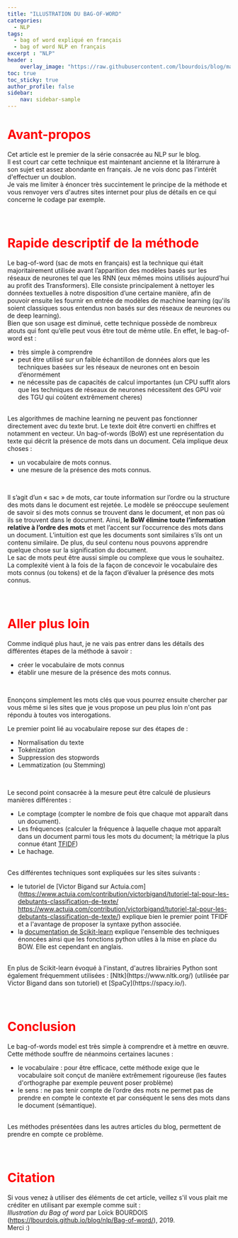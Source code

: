 ```yaml
---
title: "ILLUSTRATION DU BAG-OF-WORD"
categories:
  - NLP
tags:
  - bag of word expliqué en français
  - bag of word NLP en français
excerpt : "NLP"
header :
    overlay_image: "https://raw.githubusercontent.com/lbourdois/blog/master/assets/images/NLP_radom_blog.png"
toc: true
toc_sticky: true
author_profile: false
sidebar:
    nav: sidebar-sample
---
```


# <span style="color: #FF0000"> **Avant-propos** </span>
 Cet article est le premier de la série consacrée au NLP sur le blog.<br>
 Il est court car cette technique est maintenant ancienne et la litérarrure à son sujet est assez abondante en français.
 Je ne vois donc pas l'intérêt d'effectuer un doublon.<br>
 Je vais me limiter à énoncer très succintement le principe de la méthode et vous renvoyer vers d'autres sites internet pour plus de détails en ce qui concerne le codage par exemple.
<br><br><br>


# <span style="color: #FF0000"> **Rapide descriptif de la méthode** </span>
Le bag-of-word (sac de mots en français) est la technique qui était majoritairement utilisée avant l’apparition des modèles basés sur les réseaux de neurones tel que les RNN (eux mêmes moins utilisés aujourd’hui au profit des Transformers).
Elle consiste principalement à nettoyer les données textuelles à notre disposition d’une certaine manière, afin de pouvoir ensuite les fournir en entrée de modèles de machine learning 
(qu'ils soient classiques sous entendus non basés sur des réseaux de neurones ou de deep learning).<br>
Bien que son usage est diminué, cette technique possède de nombreux atouts qui font qu’elle peut vous être tout de même utile. En effet, le bag-of-word est :
* très simple à comprendre
*	peut être utilisé sur un faible échantillon de données alors que les techniques basées sur les réseaux de neurones ont en besoin d’énormément
*	ne nécessite pas de capacités de calcul importantes (un CPU suffit alors que les techniques de réseaux de neurones nécessitent des GPU voir des TGU qui coûtent extrêmement cheres)
<br><br>


Les algorithmes de machine learning ne peuvent pas fonctionner directement avec du texte brut. 
Le texte doit être converti en chiffres et notamment en vecteur.
Un bag-of-words (BoW) est une représentation du texte qui décrit la présence de mots dans un document. Cela implique deux choses :
*	un vocabulaire de mots connus.
* une mesure de la présence des mots connus.
<br>

Il s’agit d’un « sac » de mots, car toute information sur l’ordre ou la structure des mots dans le document est rejetée.
Le modèle se préoccupe seulement de savoir si des mots connus se trouvent dans le document, et non pas où ils se trouvent dans le document.
Ainsi, **le BoW élimine toute l’information relative à l’ordre des mots** et met l’accent sur l’occurrence des mots dans un document. 
L’intuition est que les documents sont similaires s’ils ont un contenu similaire.
De plus, du seul contenu nous pouvons apprendre quelque chose sur la signification du document.<br>
Le sac de mots peut être aussi simple ou complexe que vous le souhaitez. 
La complexité vient à la fois de la façon de concevoir le vocabulaire des mots connus (ou tokens) et de la façon d’évaluer la présence des mots connus.
<br><br><br>



# <span style="color: #FF0000"> **Aller plus loin** <span>
Comme indiqué plus haut, je ne vais pas entrer dans les détails des différentes étapes de la méthode à savoir :
* créer le vocabulaire de mots connus
* établir une mesure de la présence des mots connus.
<br>
  
Enonçons simplement les mots clés que vous pourrez ensuite chercher par vous même si les sites que je vous propose un peu plus loin n'ont pas répondu à toutes vos interogations.
<br>
  
Le premier point lié au vocabulaire repose sur des étapes de : 
* Normalisation du texte
* Tokénization
* Suppression des stopwords
* Lemmatization (ou Stemming)
<br>

Le second point consacrée à la mesure peut être calculé de plusieurs manières différentes :
*	Le comptage (compter le nombre de fois que chaque mot apparaît dans un document).
* Les fréquences (calculer la fréquence à laquelle chaque mot apparaît dans un document parmi tous les mots du document; la métrique la plus connue étant [TFIDF](https://fr.wikipedia.org/wiki/TF-IDF))
*	Le hachage.
<br><br>


Ces différentes techniques sont expliquées sur les sites suivants :
- le tutoriel de [Victor Bigand sur Actuia.com](https://www.actuia.com/contribution/victorbigand/tutoriel-tal-pour-les-debutants-classification-de-texte/
https://www.actuia.com/contribution/victorbigand/tutoriel-tal-pour-les-debutants-classification-de-texte/) 
explique bien le premier point TFIDF et a l'avantage de proposer la syntaxe python associée.
- la [documentation de Scikit-learn](https://scikit-learn.org/stable/modules/feature_extraction.html#text-feature-extraction
) explique l'ensemble des techniques énoncées ainsi que les fonctions python utiles à la mise en place du BOW. Elle est cependant en anglais.
<br>
En plus de Scikit-learn évoqué à l'instant, d'autres librairies Python sont également fréquemment utilisées :
[Nltk](https://www.nltk.org/) (utilisée par Victor Bigand dans son tutoriel) et [SpaCy](https://spacy.io/).
<br><br><br>



# <span style="color: #FF0000"> **Conclusion** <span>
Le bag-of-words model est très simple à comprendre et à mettre en œuvre.
<br>
Cette méthode souffre de néanmoins certaines lacunes :
- le vocabulaire : pour être efficace, cette méthode exige que le vocabulaire soit conçut de manière extrêmement rigoureuse (les fautes d'orthographe par exemple peuvent poser problème)
- le sens : ne pas tenir compte de l’ordre des mots ne permet pas de prendre en compte le contexte et par conséquent le sens des mots dans le document (sémantique). 
<br>
Les méthodes présentées dans les autres articles du blog, permettent de prendre en compte ce problème.
<br><br><br>




# <span style="color: #FF0000"> **Citation** <span>
Si vous venez à utiliser des éléments de cet article, veillez s'il vous plait me créditer en utilisant par exemple comme suit :<br>
*Illustration du Bag of word* par Loïck BOURDOIS (https://lbourdois.github.io/blog/nlp/Bag-of-word/), 2019.<br>
Merci :)
